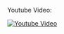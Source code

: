 Youtube Video:

[![Youtube Video](http://img.youtube.com/vi/ZakocMnsFDk/0.jpg)](http://www.youtube.com/watch?v=ZakocMnsFDk)
